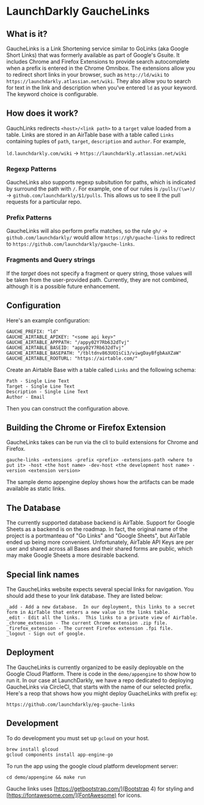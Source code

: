 # LaunchDarkly GaucheLinks

## What is it?

GaucheLinks is a Link Shortening service similar to GoLinks (aka Google Short Links) that was formerly available as part of Google's Gsuite.  It includes Chrome and Firefox Extensions to provide search autocomplete when a prefix is entered in the Chrome Omnibox.  The extensions allow you to redirect short links in your browser, such as `http://ld/wiki` to `https://launchdarkly.atlassian.net/wiki`.  They also allow you to search for text in the link and description when you've entered `ld` as your keyword.  The keyword choice is configurable.

## How does it work?

GauchLinks redirects `<host>/<link path>` to a `target` value loaded from a table.  Links are stored in an AirTable base with a table called `Links` containing tuples of `path`, `target`, `description` and `author`.  For example,

`ld.launchdarkly.com/wiki` -> `https://launchdarkly.atlassian.net/wiki`

### Regexp Patterns
GaucheLinks also supports regexp subsitution for paths, which is indicated by surround the path with `/`.  For example, one of our rules is `/pulls/(\w+)/` -> `github.com/launchdarkly/$1/pulls`.  This allows us to see ll the pull requests for a particular repo.

### Prefix Patterns
GaucheLinks will also perform prefix matches, so the rule `gh/` -> `github.com/launchdarkly/` would allow `https://gh/guache-links` to redirect to `https://github.com/launchdarkly/gauche-links`.

### Fragments and Query strings

If the *target* does not specify a fragment or query string, those values will be taken from the user-provided path.  Currently, they are not combined, although it is a possible future enhancement.

## Configuration

Here's an example configuration:

```
GAUCHE_PREFIX: "ld"
GAUCHE_AIRTABLE_APIKEY: "<some api key>"
GAUCHE_AIRTABLE_APPPATH: "/appy02Y7Rb632dTvj"
GAUCHE_AIRTABLE_BASEID: "appy02Y7Rb632dTvj"
GAUCHE_AIRTABLE_BASEPATH: "/tbltdnv863UO1sCi3/viwgDayBfgbAaXZaW"
GAUCHE_AIRTABLE_ROOTURL: "https://airtable.com/"
```

Create an Airtable Base with a table called `Links` and the following schema:

```
Path - Single Line Text
Target - Single Line Text
Description - Single Line Text
Author - Email
```

Then you can construct the configuration above.

## Building the Chrome or Firefox Extension

GaucheLinks takes can be run via the cli to build extensions for Chrome and Firefox.

```gauche-links -extensions -prefix <prefix> -extensions-path <where to put it> -host <the host name> -dev-host <the development host name> -version <extension version>```

The sample demo appengine deploy shows how the artifacts can be made available as static links.

## The Database

The currently supported database backend is AirTable.  Support for Google Sheets as a backend is on the roadmap.  In fact, the original name of the project is a portmanteau of "Go Links" and "Google Sheets", but AirTable ended up being more convenient.  Unfortunately, AirTable API Keys are per user and shared across all Bases and their shared forms are public, which may make Google Sheets a more desirable backend.

## Special link names

The GaucheLinks website expects several special links for navigation.  You should add these to your link database.  They are listed below:

```
_add - Add a new database.  In our deployment, this links to a secret form in AirTable that enters a new value in the links table.
_edit - Edit all the links.  This links to a private view of AirTable.
_chrome_extension - The current Chrome extension .zip file.
_firefox_extension - The current Firefox extension .fpi file.
_logout - Sign out of google.
```

## Deployment

The GaucheLinks is currently organized to be easily deployable on the Google Cloud Platform.  There is code in the `demo/appengine` to show how to run it.  In our case at LaunchDarkly, we have a repo dedicated to deploying GaucheLinks via CircleCI, that starts with the name of our selected prefix.  Here's a reop that shows how you might deploy GuacheLinks with prefix `eg`:

```https://github.com/launchdarkly/eg-gauche-links```

## Development

To do development you must set up `gcloud` on your host.

```
brew install glcoud
gcloud components install app-engine-go

```

To run the app using the google cloud platform development server:

```cd demo/appengine && make run```
 
Gauche links uses [https://getbootstrap.com/](Bootstrap 4) for styling and [https://fontawesome.com/](FontAwesome) for icons.
